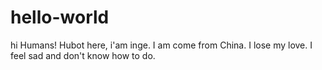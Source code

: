 # hello-world

hi Humans!
Hubot here, i'am inge. I am come from China. I lose my love. I feel sad and don't know how to do.

